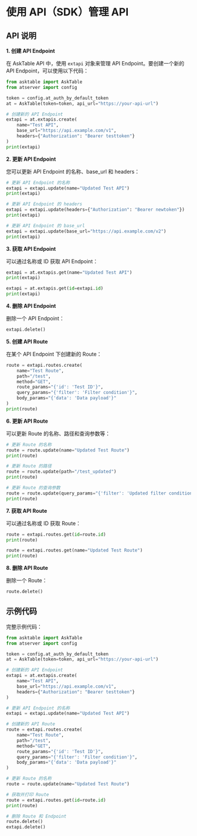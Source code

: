 # 使用 API（SDK）管理 API

## API 说明

**1. 创建 API Endpoint**

在 AskTable API 中，使用 `extapi` 对象来管理 API Endpoint。要创建一个新的 API Endpoint，可以使用以下代码：


```python
from asktable import AskTable
from atserver import config

token = config.at_auth_by_default_token
at = AskTable(token=token, api_url="https://your-api-url")

# 创建新的 API Endpoint
extapi = at.extapis.create(
    name="Test API",
    base_url="https://api.example.com/v1",
    headers={"Authorization": "Bearer testtoken"}
)
print(extapi)
```

**2. 更新 API Endpoint**

您可以更新 API Endpoint 的名称、base_url 和 headers：

```python
# 更新 API Endpoint 的名称
extapi = extapi.update(name="Updated Test API")
print(extapi)

# 更新 API Endpoint 的 headers
extapi = extapi.update(headers={"Authorization": "Bearer newtoken"})
print(extapi)

# 更新 API Endpoint 的 base_url
extapi = extapi.update(base_url="https://api.example.com/v2")
print(extapi)
```

**3. 获取 API Endpoint**

可以通过名称或 ID 获取 API Endpoint：

```python
extapi = at.extapis.get(name="Updated Test API")
print(extapi)

extapi = at.extapis.get(id=extapi.id)
print(extapi)
```

**4.  删除 API Endpoint**

删除一个 API Endpoint：

```python
extapi.delete()
```


**5. 创建 API Route**

在某个 API Endpoint 下创建新的 Route：

```python
route = extapi.routes.create(
    name="Test Route",
    path="/test",
    method="GET",
    route_params="{'id': 'Test ID'}",
    query_params="{'filter': 'Filter condition'}",
    body_params="{'data': 'Data payload'}"
)
print(route)
```

**6. 更新 API Route**

可以更新 Route 的名称、路径和查询参数等：

```python
# 更新 Route 的名称
route = route.update(name="Updated Test Route")
print(route)

# 更新 Route 的路径
route = route.update(path="/test_updated")
print(route)

# 更新 Route 的查询参数
route = route.update(query_params="{'filter': 'Updated filter condition'}")
print(route)
```

**7. 获取 API Route**

可以通过名称或 ID 获取 Route：

```python
route = extapi.routes.get(id=route.id)
print(route)

route = extapi.routes.get(name="Updated Test Route")
print(route)
```

**8. 删除 API Route**

删除一个 Route：

```python
route.delete()
```

## 示例代码
完整示例代码：

```python
from asktable import AskTable
from atserver import config

token = config.at_auth_by_default_token
at = AskTable(token=token, api_url="https://your-api-url")

# 创建新的 API Endpoint
extapi = at.extapis.create(
    name="Test API",
    base_url="https://api.example.com/v1",
    headers={"Authorization": "Bearer testtoken"}
)

# 更新 API Endpoint 的名称
extapi = extapi.update(name="Updated Test API")

# 创建新的 API Route
route = extapi.routes.create(
    name="Test Route",
    path="/test",
    method="GET",
    route_params="{'id': 'Test ID'}",
    query_params="{'filter': 'Filter condition'}",
    body_params="{'data': 'Data payload'}"
)

# 更新 Route 的名称
route = route.update(name="Updated Test Route")

# 获取并打印 Route
route = extapi.routes.get(id=route.id)
print(route)

# 删除 Route 和 Endpoint
route.delete()
extapi.delete()
```